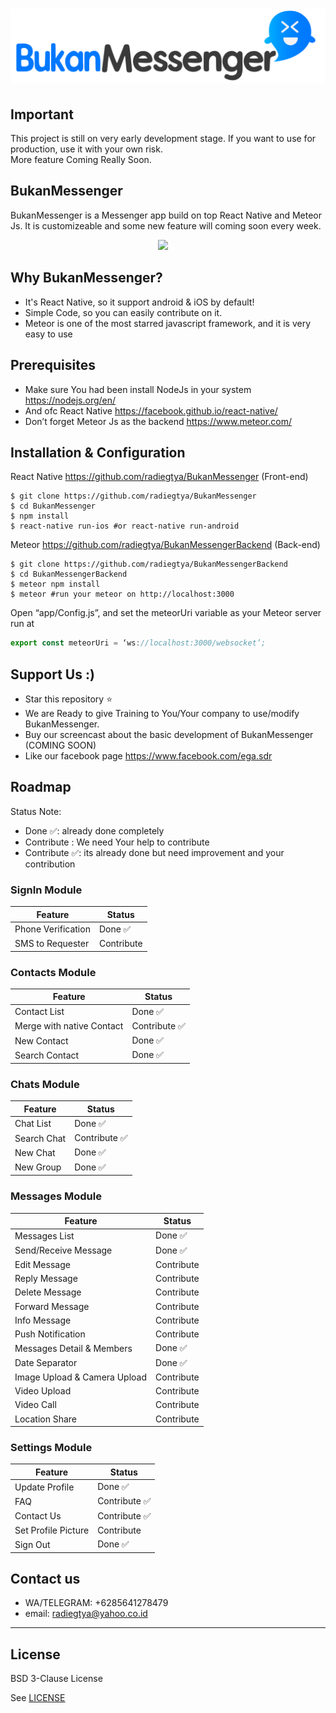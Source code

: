 
<h1 align="center">
  <img src="./logo.png"/><br>
</h1>

## Important
This project is still on very early development stage. If you want to use for production, use it with your own risk.
<br>More feature Coming Really Soon.

## BukanMessenger
BukanMessenger is a Messenger app build on top React Native and Meteor Js. 
It is customizeable and some new feature will coming soon every week.

<div align="center">
  <img src="https://github.com/radiegtya/BukanMessenger/blob/master/demo.gif?raw=true" width="300">&nbsp;&nbsp;&nbsp;&nbsp;
</div>

## Why BukanMessenger?
* It's React Native, so it support android & iOS by default!
* Simple Code, so you can easily contribute on it.
* Meteor is one of the most starred javascript framework, and it is very easy to use

## Prerequisites
* Make sure You had been install NodeJs in your system https://nodejs.org/en/
* And ofc React Native https://facebook.github.io/react-native/
* Don’t forget Meteor Js as the backend https://www.meteor.com/

## Installation & Configuration
React Native https://github.com/radiegtya/BukanMessenger (Front-end)
```
$ git clone https://github.com/radiegtya/BukanMessenger
$ cd BukanMessenger
$ npm install
$ react-native run-ios #or react-native run-android
```
Meteor https://github.com/radiegtya/BukanMessengerBackend (Back-end)
```
$ git clone https://github.com/radiegtya/BukanMessengerBackend
$ cd BukanMessengerBackend
$ meteor npm install
$ meteor #run your meteor on http://localhost:3000
```

Open “app/Config.js”, and set the meteorUri variable as your Meteor server run at
```javascript
export const meteorUri = ‘ws://localhost:3000/websocket’;
```

## Support Us :)
* Star this repository :star:
* We are Ready to give Training to You/Your company to use/modify BukanMessenger. 
* Buy our screencast about the basic development of BukanMessenger (COMING SOON)
* Like our facebook page https://www.facebook.com/ega.sdr

## Roadmap

Status Note:
* Done ✅: already done completely
* Contribute : We need Your help to contribute
* Contribute ✅: its already done but need improvement and your contribution

### SignIn Module

|    Feature         | Status  |
|--------------------|-----|
| Phone Verification |  Done ✅    |
| SMS to Requester   |  Contribute   |

### Contacts Module

|    Feature         | Status  |
|--------------------|-----|
| Contact List  |  Done ✅    |
| Merge with native Contact   |  Contribute ✅  |
| New Contact  |  Done ✅    |
| Search Contact  |  Done ✅    |

### Chats Module

|    Feature         | Status  |
|--------------------|-----|
| Chat List |  Done ✅    |
| Search Chat   |  Contribute ✅   |
| New Chat |  Done ✅    |
| New Group |  Done ✅    |

### Messages Module

|    Feature         | Status  |
|--------------------|-----|
| Messages List |  Done ✅    |
| Send/Receive Message |  Done ✅    |
| Edit Message |  Contribute   |
| Reply Message |  Contribute   |
| Delete Message |  Contribute   |
| Forward Message |  Contribute   |
| Info Message |  Contribute   |
| Push Notification |  Contribute   |
| Messages Detail & Members |  Done ✅   |
| Date Separator |  Done ✅   |
| Image Upload & Camera Upload |  Contribute   |
| Video Upload |  Contribute   |
| Video Call |  Contribute   |
| Location Share |  Contribute   |

### Settings Module

|    Feature         | Status  |
|--------------------|-----|
| Update Profile |  Done ✅    |
| FAQ |  Contribute ✅    |
| Contact Us |  Contribute ✅    |
| Set Profile Picture |  Contribute    |
| Sign Out |  Done ✅    |

## Contact us
* WA/TELEGRAM: +6285641278479
* email: radiegtya@yahoo.co.id

----

## License

BSD 3-Clause License

See [LICENSE](LICENSE)
